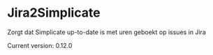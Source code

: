 # Jira2Simplicate

Zorgt dat Simplicate up-to-date is met uren geboekt op issues in Jira

Current version: 0.12.0
